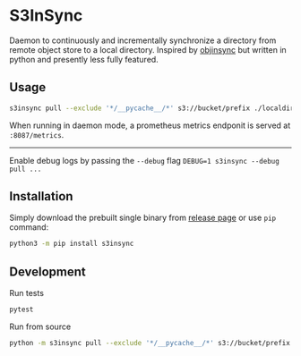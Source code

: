 S3InSync
========

Daemon to continuously and incrementally synchronize a directory from remote
object store to a local directory.  Inspired by [objinsync](https://github.com/scribd/objinsync) but written in
python and presently less fully featured.


Usage
-----

```bash
s3insync pull --exclude '*/__pycache__/*' s3://bucket/prefix ./localdir
```

When running in daemon mode, a prometheus metrics endponit is served at
`:8087/metrics`.

---

Enable debug logs by passing the `--debug` flag `DEBUG=1 s3insync --debug pull ...`


Installation
------------

Simply download the prebuilt single binary from [release page](https://github.com/namelessjon/s3insync/releases) or use `pip` command:

```bash
python3 -m pip install s3insync
```

Development
------------

Run tests

```bash
pytest
```

Run from source

```bash
python -m s3insync pull --exclude '*/__pycache__/*' s3://bucket/prefix ./localdir
```